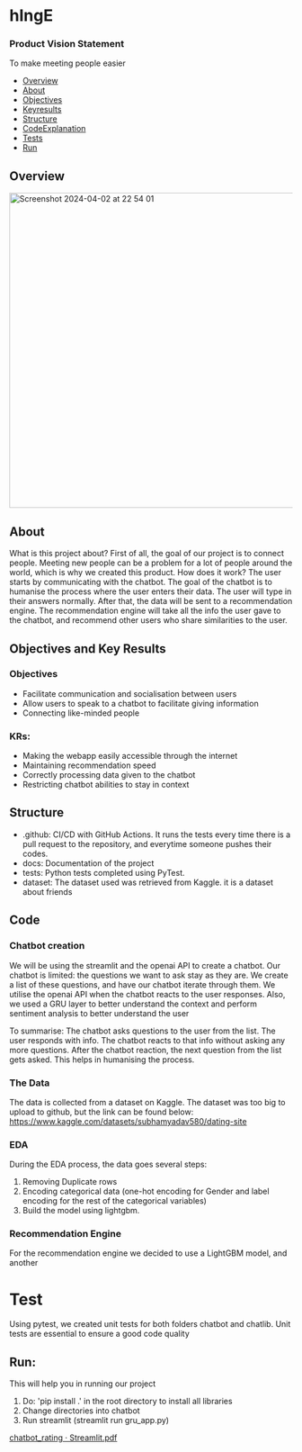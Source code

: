 # hIngE
### Product Vision Statement
  To make meeting people easier 
  
  - [Overview](#Overview)
  - [About](#About)
  - [Objectives](#Objectives)
  - [Keyresults](#KRs)
  - [Structure](#Structure)
  - [CodeExplanation](#Code)
  - [Tests](#Tests)
  - [Run](#Run)



## Overview
<img width="560" alt="Screenshot 2024-04-02 at 22 54 01" src="https://github.com/Chatbots-RecAgents/chatbots/assets/145041682/31ac7923-97e2-4279-8e1d-cae491c14454">



## About
What is this project about?
  First of all, the goal of our project is to connect people. Meeting new people can be a problem for a lot of people around the world, which is why we created this product. How does it work? The user starts by communicating with the chatbot. The goal of the chatbot is to humanise the process where the user enters their data. The user will type in their answers normally. After that, the data will be sent to a recommendation engine. The recommendation engine will take all the info the user gave to the chatbot, and recommend other users who share similarities to the user.


## Objectives and Key Results
### Objectives
   * Facilitate communication and socialisation between users
   * Allow users to speak to a chatbot to facilitate giving information
   * Connecting like-minded people
### KRs:
   * Making the webapp easily accessible through the internet
   * Maintaining recommendation speed
   * Correctly processing data given to the chatbot
   * Restricting chatbot abilities to stay in context


## Structure
* .github: CI/CD with GitHub Actions. It runs the tests every time there is a pull request to the repository, and everytime someone pushes their codes.
* docs: Documentation of the project
* tests: Python tests completed using PyTest. 
* dataset: The dataset used was retrieved from Kaggle. it is a dataset about friends


## Code
### Chatbot creation
  We will be using the streamlit and the openai API to create a chatbot. Our chatbot is limited: the questions we want to ask stay as they are. We create a list of these questions, and have our chatbot iterate through them. We utilise the openai API when the chatbot reacts to the user responses. Also, we used a GRU layer to better understand the context and perform sentiment analysis to better understand the user

  To summarise: The chatbot asks questions to the user from the list. The user responds with info. The chatbot reacts to that info without asking any more questions. After the chatbot reaction, the next question from the list gets asked. This helps in humanising the process.  

### The Data 
  The data is collected from a dataset on Kaggle. The dataset was too big to upload to github, but the link can be found below:
https://www.kaggle.com/datasets/subhamyadav580/dating-site


### EDA
  During the EDA process, the data goes several steps:
  1. Removing Duplicate rows
  2. Encoding categorical data (one-hot encoding for Gender and label encoding for the rest of the categorical variables)
  3. Build the model using lightgbm. 
  
### Recommendation Engine
  For the recommendation engine we decided to use a LightGBM model, and another 

# Test
  Using pytest, we created unit tests for both folders chatbot and chatlib. Unit tests are essential to ensure a good code quality

## Run:
This will help you in running our project
1. Do: 'pip install .' in the root directory to install all libraries
2. Change directories into chatbot
3. Run streamlit (streamlit run gru_app.py)

[chatbot_rating · Streamlit.pdf](https://github.com/Chatbots-RecAgents/chatbots/files/14933471/chatbot_rating.Streamlit.pdf)


